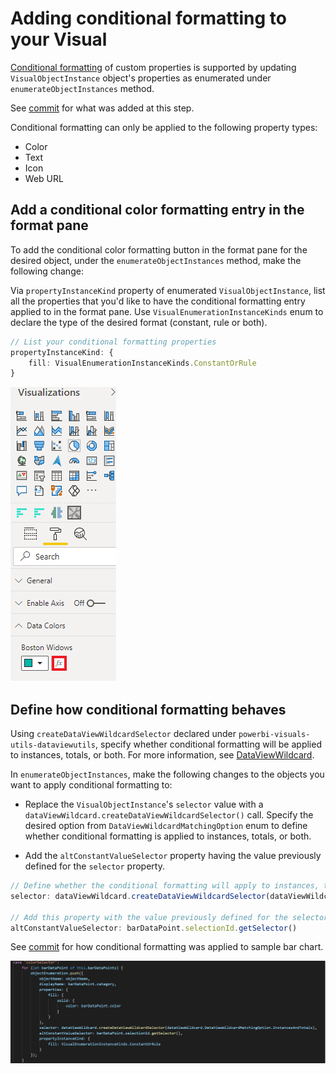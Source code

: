 # Adding conditional formatting to your Visual 
[Conditional formatting](https://docs.microsoft.com/en-us/power-bi/visuals/service-tips-and-tricks-for-color-formatting#conditional-formatting-for-visualizations) of custom properties is supported by updating `VisualObjectInstance` object's properties as enumerated under `enumerateObjectInstances` method.

See [commit](https://github.com/microsoft/powerbi-visuals-api/commit/8fe88399c5ba82feeec4541ce5bf8e02a3ecd15a) for what was added at this step.

Conditional formatting can only be applied to the following property types:
* Color
* Text
* Icon
* Web URL

## Add a conditional color formatting entry in the format pane
To add the conditional color formatting button in the format pane for the desired object, under the `enumerateObjectInstances` method, make the following change:

Via `propertyInstanceKind` property of enumerated `VisualObjectInstance`, list all the properties that you'd like to have the conditional formatting entry applied to in the format pane. 
Use `VisualEnumerationInstanceKinds` enum to declare the type of the desired format (constant, rule or both). 

```typescript
// List your conditional formatting properties
propertyInstanceKind: {
    fill: VisualEnumerationInstanceKinds.ConstantOrRule
}
```
![](images/ConditionalFormattingEntry.png)

## Define how conditional formatting behaves
Using `createDataViewWildcardSelector` declared under `powerbi-visuals-utils-dataviewutils`, specify whether conditional formatting will be applied to instances, totals, or both. For more information, see [DataViewWildcard](https://docs.microsoft.com/en-us/power-bi/developer/visuals/utils-dataview#dataviewwildcard).

In `enumerateObjectInstances`, make the following changes to the objects you want to apply conditional formatting to:

* Replace the `VisualObjectInstance`'s `selector` value with a `dataViewWildcard.createDataViewWildcardSelector()` call. Specify the desired option from `DataViewWildcardMatchingOption` enum to define whether conditional formatting is applied to instances, totals, or both.

* Add the `altConstantValueSelector` property having the value previously defined for the `selector` property.

```typescript
// Define whether the conditional formatting will apply to instances, totals, or both
selector: dataViewWildcard.createDataViewWildcardSelector(dataViewWildcard.DataViewWildcardMatchingOption.InstancesAndTotals),

// Add this property with the value previously defined for the selector property
altConstantValueSelector: barDataPoint.selectionId.getSelector()
```
See [commit](https://github.com/Microsoft/PowerBI-visuals-sampleBarChart/commit/<TBD>) for how conditional formatting was applied to sample bar chart.

![](images/CondFormatSupport.png)